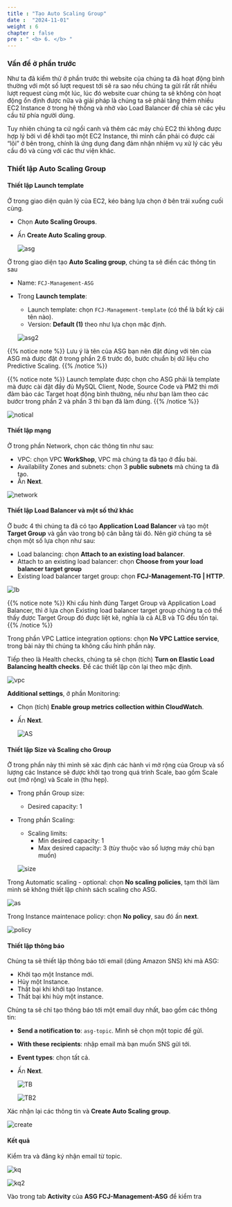 ```yaml
---
title : "Tạo Auto Scaling Group"
date :  "2024-11-01" 
weight : 6 
chapter : false
pre : " <b> 6. </b> "
---
```

### Vấn đề ở phần trước


Như ta đã kiểm thử ở phần trước thì website của chúng ta đã hoạt động bình thường với một số lượt request tới sẽ ra sao nếu chúng ta gửi rất rất nhiều lượt request cùng một lúc, lúc đó website cuar chúng ta sẽ không còn hoạt động ổn định được nữa và giải pháp là chúng ta sẽ phải tăng thêm nhiều EC2 Instance ở trong hệ thống và nhờ vào Load Balancer để chia sẻ các yêu cầu từ phía người dùng.

Tuy nhiên chúng ta cứ ngồi canh và thêm các máy chủ EC2 thì không được hợp lý bởi vì để khởi tạo một EC2 Instance, thì mình cần phải có được cái “lõi” ở bên trong, chính là ứng dụng đang đảm nhận nhiệm vụ xử lý các yêu cầu đó và cùng với các thư viện khác.


### Thiết lập Auto Scaling Group

#### Thiết lập Launch template
Ở trong giao diện quản lý của EC2, kéo bảng lựa chọn ở bên trái xuống cuối cùng.

- Chọn **Auto Scaling Groups**.
- Ấn **Create Auto Scaling group**.

    ![asg](/images/2.prerequisite/041-iamrole.png)

Ở trong giao diện tạo **Auto Scaling group**, chúng ta sẽ điền các thông tin sau

- Name: `FCJ-Management-ASG`
- Trong **Launch template**:
  - Launch template: chọn `FCJ-Management-template` (có thể là bất kỳ cái tên nào).
  - Version: **Default (1)** theo như lựa chọn mặc định.
  
  ![asg2](/images/2.prerequisite/041-iamrole.png)

{{% notice note %}}
Lưu ý là tên của ASG bạn nên đặt đúng với tên của ASG mà được đặt ở trong phần 2.6 trước đó, bước chuẩn bị dữ liệu cho Predictive Scaling.
{{% /notice %}}

{{% notice note %}}
Launch template được chọn cho ASG phải là template mà được cài đặt đầy đủ MySQL Client, Node, Source Code và PM2 thì mới đảm bảo các Target hoạt động bình thường, nếu như bạn làm theo các bướcr trong phần 2 và phần 3 thì bạn đã làm đúng.
{{% /notice %}}

![notical](/images/2.prerequisite/041-iamrole.png)

#### Thiết lập mạng

Ở trong phần Network, chọn các thông tin như sau:

- VPC: chọn VPC **WorkShop**, VPC mà chúng ta đã tạo ở đầu bài.
- Availability Zones and subnets: chọn 3 **public subnets** mà chúng ta đã tạo.
- Ấn **Next**.

![network](/images/2.prerequisite/041-iamrole.png)

#### Thiết lập Load Balancer và một số thứ khác

Ở buớc 4 thì chúng ta đã có tạo **Application Load Balancer** và tạo một **Target Group** và gắn vào trong bộ cân bằng tải đó. Nên giờ chúng ta sẽ chọn một số lựa chọn như sau:

- Load balancing: chọn **Attach to an existing load balancer**.
- Attach to an existing load balancer: chọn **Choose from your load balancer target group**
- Existing load balancer target group: chọn **FCJ-Management-TG | HTTP**.

![lb](/images/2.prerequisite/041-iamrole.png)

{{% notice note %}}
Khi cấu hình đúng Target Group và Application Load Balancer, thì ở lựa chọn Existing load balancer target group chúng ta có thể thấy được Target Group đó được liệt kê, nghĩa là cả ALB và TG đều tồn tại.
{{% /notice %}}

Trong phần VPC Lattice integration options: chọn **No VPC Lattice service**, trong bài này thì chúng ta không cấu hình phần này.

Tiếp theo là Health checks, chúng ta sẽ chọn (tích) **Turn on Elastic Load Balancing health checks**. Để các thiết lập còn lại theo mặc định.

![vpc](/images/2.prerequisite/041-iamrole.png)

**Additional settings**, ở phần Monitoring:

- Chọn (tích) **Enable group metrics collection within CloudWatch**.
- Ấn **Next**.

    ![AS](/images/2.prerequisite/041-iamrole.png)  

#### Thiết lập Size và Scaling cho Group
Ở trong phần này thì mình sẽ xác định các hành vi mở rộng của Group và số lượng các Instance sẽ được khởi tạo trong quá trình Scale, bao gồm Scale out (mở rộng) và Scale in (thu hẹp).

- Trong phần Group size:
    - Desired capacity: 1
- Trong phần Scaling:
    - Scaling limits:
        - Min desired capacity: 1
        - Max desired capacity: 3 (tùy thuộc vào số lượng máy chủ bạn muốn)
  
  ![size](/images/2.prerequisite/041-iamrole.png)

Trong Automatic scaling - optional: chọn **No scaling policies**, tạm thời làm mình sẽ không thiết lập chính sách scaling cho ASG.

![as](/images/2.prerequisite/041-iamrole.png)

Trong Instance maintenace policy: chọn **No policy**, sau đó ấn **next**.

![policy](/images/2.prerequisite/041-iamrole.png)

#### Thiết lập thông báo

Chúng ta sẽ thiết lập thông báo tới email (dùng Amazon SNS) khi mà ASG:

- Khởi tạo một Instance mới.
- Hủy một Instance.
- Thất bại khi khởi tạo Instance.
- Thất bại khi hủy một instance.

Chúng ta sẽ chỉ tạo thông báo tới một email duy nhất, bao gồm các thông tin:

- **Send a notification to**: `asg-topic`. Mình sẽ chọn một topic để gửi.
- **With these recipients**: nhập email mà bạn muốn SNS gửi tới.
- **Event types**: chọn tất cả.
- Ấn **Next**.

    ![TB](/images/2.prerequisite/041-iamrole.png)

    ![TB2](/images/2.prerequisite/041-iamrole.png)

Xác nhận lại các thông tin và **Create Auto Scaling group**.

![create](/images/2.prerequisite/041-iamrole.png)

#### Kết quả

Kiểm tra và đăng ký nhận email từ topic.

![kq](/images/2.prerequisite/041-iamrole.png)

![kq2](/images/2.prerequisite/041-iamrole.png)

Vào trong tab **Activity** của **ASG FCJ-Management-ASG** để kiểm tra